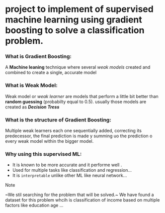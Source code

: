 # project to implement of supervised machine learning using gradient boosting to solve a classification problem.

### What is Gradient Boosting:
A **Machine leaning** technique where several *weak models* created and combined to create a single, accurate model 

### What is Weak Model:
Weak model or *weak learner* are models that perform a little bit better than **random guessing** (probabilty equal to 0.5). usually those models are created as ***Decision Tress***

### What is the structure of Gradient Boosting:
Multiple weak learners each one sequentially added, correcting its predecessor, the final prediction is made y summing uo the prediction o every weak model within the bigger model.

### Why using this supervised ML:
* It is known to be more accurate and it performe well .
*  Used for multiple tasks like classification and regression...
* It is `interpretable` unlike other ML like neural network...
> [!NOTE]
~We stil searching for the problem that will be solved.~
We have found a dataset for this problem whcih is classification of income based on multiple factors like education age ...  
